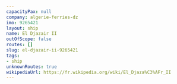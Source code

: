 ```yaml
---
capacityPax: null
company: algerie-ferries-dz
imo: 9265421
layout: ship
name: El Djazair II
outOfScope: false
routes: []
slug: el-djazair-ii-9265421
tags:
- ship
unknownRoutes: true
wikipediaUrl: https://fr.wikipedia.org/wiki/El_Djaza%C3%AFr_II
---
```

